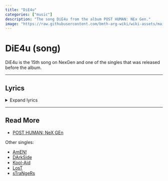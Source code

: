 ```yaml
---
title: "DiE4u"
categories: ["music"]
description: "The song DiE4u from the album POST HUMAN: NEx Gen."
image: "https://raw.githubusercontent.com/bmth-arg-wiki/wiki-assets/main/music/ph2/album_cover_300.png"
---
```

# DiE4u (song)

DiE4u is the 15th song on NexGen and one of the singles that was released before the album.

***

## Lyrics

<details class="lyrics">
<summary>Expand lyrics</summary>

> you know that i’d die for
> i cry for
> you know that i’d die for you
> you know that i breathe for
> i bleed for
> you know that i breathe for you
> let me see my halo
> even though it’s painful
> i’m prepared to lose
> you know that i’d die for
> i cry for
> you know that i’d die for you
> i keep holding my breath for a miracle
> hoping the hole in my heart would have healed somehow
> feeling so fucking close to the edge right now
> you know you’re everything i hate
> wish i could escape
> but you know i would die for you
> cos i’ve died inside
> a thousand times
> but still i kill myself for you
> because the truth of it
> you could slit my wrists
> & i’d write your name in a heart with the haemorrhage
> feeling so fucking close to the edge right now
> i know it’s you i need to kick
> you make me feel like shit
> and i don’t want to die for you
> this isn’t love
> this is a car crash
> this isn’t love
> this is a blood bath
> this isn’t love
> this is a sentence
> it’s a bullet in the head
> so pull the trigger

</details>

***

## Read More

- [POST HUMAN: NeX GEn](ph-nex-gen)

Other singles:

- [AmEN!](song-amen)
- [DArkSide](song-darkside)
- [Kool-Aid](song-koolaid)
- [LosT](song-lost)
- [sTraNgeRs](song-strangers)